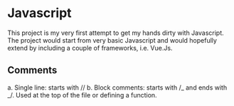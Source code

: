 # Javascript

This project is my very first attempt to get my hands dirty with Javascript. The project would start from very basic Javascript and would hopefully extend by including a couple of frameworks, i.e. Vue.Js.

## Comments

a. Single line: starts with //
b. Block comments: starts with /_ and ends with _/. Used at the top of the file or defining a function.
